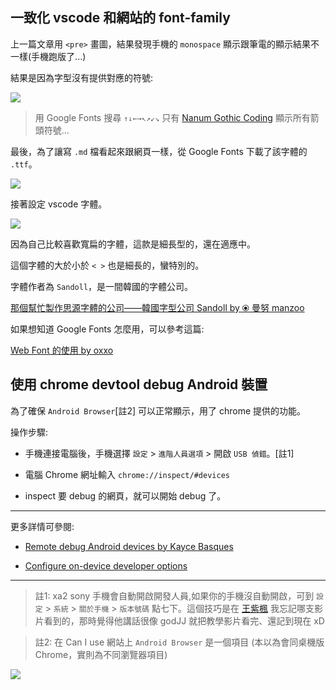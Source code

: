 
## 一致化 vscode 和網站的 font-family

上一篇文章用 `<pre>` 畫圖，結果發現手機的 `monospace` 顯示跟筆電的顯示結果不一樣(手機跑版了...)

結果是因為字型沒有提供對應的符號:

![](/assets/images/2022-03-27-23-11-59.png)

> 用 Google Fonts 搜尋 `↑↓←→↖↗↙↘` 只有 [Nanum Gothic Coding](https://fonts.google.com/specimen/Nanum+Gothic+Coding?category=Monospace&preview.text=%E2%86%91%E2%86%93%E2%86%90%E2%86%92%E2%86%96%E2%86%97%E2%86%99%E2%86%98&preview.text_type=custom) 顯示所有箭頭符號...

最後，為了讓寫 `.md` 檔看起來跟網頁一樣，從 Google Fonts 下載了該字體的 `.ttf`。

![](/assets/images/2022-03-27-23-17-32.png)

接著設定 vscode 字體。

![](/assets/images/2022-03-28-00-00-32.png)

因為自己比較喜歡寬扁的字體，這款是細長型的，還在適應中。

這個字體的大於小於 `< >` 也是細長的，蠻特別的。

字體作者為 `Sandoll`，是一間韓國的字體公司。

[那個幫忙製作思源字體的公司——韓國字型公司 Sandoll by ⦿ 曼努 manzoo](https://medium.com/koom/profile-003-981476689afc)

如果想知道 Google Fonts 怎麼用，可以參考這篇:

[Web Font 的使用 by oxxo](https://www.oxxostudio.tw/articles/201406/css-web-font.html)

## 使用 chrome devtool debug Android 裝置

為了確保 `Android Browser`[註2] 可以正常顯示，用了 chrome 提供的功能。

操作步驟:

* 手機連接電腦後，手機選擇 `設定` > `進階人員選項` > 開啟 `USB 偵錯`。[註1]

* 電腦 Chrome 網址輸入 `chrome://inspect/#devices`

* inspect 要 debug 的網頁，就可以開始 debug 了。

---

更多詳情可參閱:

* [Remote debug Android devices by Kayce Basques](https://developer.chrome.com/docs/devtools/remote-debugging/)

* [Configure on-device developer options](https://developer.android.com/studio/debug/dev-options)

---

> 註1: xa2 sony 手機會自動開啟開發人員,如果你的手機沒自動開啟，可到 `設定` > `系統` > `關於手機` > `版本號碼` 點七下。這個技巧是在 [王紫楓](https://www.youtube.com/watch?v=8WuLsAFnOuc&list=PLhxdaTcUMi3lKmlyVVcWdeMsoyRPcyRLI) 我忘記哪支影片看到的，那時覺得他講話很像 godJJ 就把教學影片看完、還記到現在 xD

> 註2: 在 Can I use 網站上 `Android Browser` 是一個項目 (本以為會同桌機版 Chrome，實則為不同瀏覽器項目)

![](/assets/images/2022-03-27-23-28-23.png)